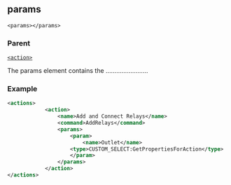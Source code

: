 ## params

`<params></params>`


### Parent

[`<action>`]()


The params element contains the ……………………

### Example

```xml
<actions>
			<action>
				<name>Add and Connect Relays</name>
				<command>AddRelays</command>
				<params>
					<param>
						<name>Outlet</name>
					<type>CUSTOM_SELECT:GetPropertiesForAction</type>
					</param>
				</params>
			</action>
</actions>
```




